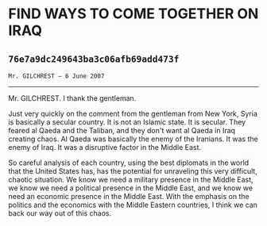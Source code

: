 # FIND WAYS TO COME TOGETHER ON IRAQ
## `76e7a9dc249643ba3c06afb69add473f`
`Mr. GILCHREST — 6 June 2007`

---


Mr. GILCHREST. I thank the gentleman.

Just very quickly on the comment from the gentleman from New York, 
Syria is basically a secular country. It is not an Islamic state. It is 
secular. They feared al Qaeda and the Taliban, and they don't want al 
Qaeda in Iraq creating chaos. Al Qaeda was basically the enemy of the 
Iranians. It was the enemy of Iraq. It was a disruptive factor in the 
Middle East.

So careful analysis of each country, using the best diplomats in the 
world that the United States has, has the potential for unraveling this 
very difficult, chaotic situation. We know we need a military presence 
in the Middle East, we know we need a political presence in the Middle 
East, and we know we need an economic presence in the Middle East. With 
the emphasis on the politics and the economics with the Middle Eastern 
countries, I think we can back our way out of this chaos.